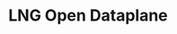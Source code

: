 ---
link_name: lng-odp
project_url: http://git.linaro.org/lng/odp.git/commit/
title: LNG Open Dataplane
---
